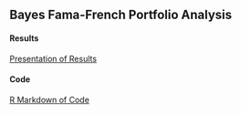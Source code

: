 ## Bayes Fama-French Portfolio Analysis

#### Results
[Presentation of Results](BayesFF_Slides.pdf)

#### Code
[R Markdown of Code](BayesFF_Code.html)
